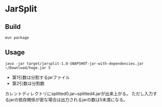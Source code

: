 JarSplit
========

Build
------
```
mvn package
```

Usage
------
```
java -jar target/jarsplit-1.0-SNAPSHOT-jar-with-dependencies.jar ~/Download/hoge.jar 5
```


 - 第1引数は分割するjarファイル
 - 第2引数は分割数


カレントディレクトリにsplitted0.jar~splitted4.jarが出来上がる。
ただし入力するjarの依存関係が密な場合は出力されるjarの数は5未満になる。
